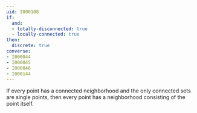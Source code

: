 ```yaml
---
uid: I000108
if:
  and:
  - totally-disconnected: true
  - locally-connected: true
then:
  discrete: true
converse:
- I000044
- I000045
- I000046
- I000144
---
```

If every point has a connected neighborhood and the only connected sets are single points, then every point has a neighborhood consisting of the point itself.

